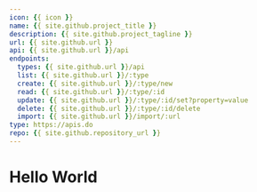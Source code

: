 ```yaml
---
icon: {{ icon }}
name: {{ site.github.project_title }}
description: {{ site.github.project_tagline }}
url: {{ site.github.url }}
api: {{ site.github.url }}/api
endpoints:
  types: {{ site.github.url }}/api
  list: {{ site.github.url }}/:type
  create: {{ site.github.url }}/:type/new
  read: {{ site.github.url }}/:type/:id
  update: {{ site.github.url }}/:type/:id/set?property=value
  delete: {{ site.github.url }}/:type/:id/delete
  import: {{ site.github.url }}/import/:url
type: https://apis.do
repo: {{ site.github.repository_url }}
---
```


# Hello World
